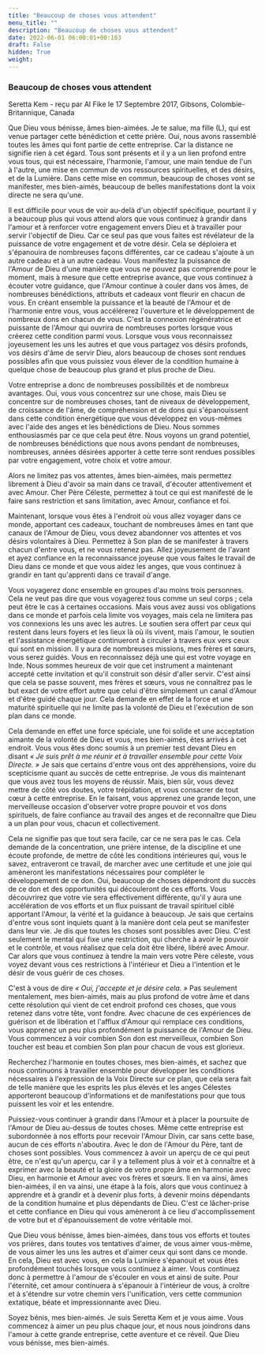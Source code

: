 ```yaml
---
title: "Beaucoup de choses vous attendent"
menu_title: ""
description: "Beaucoup de choses vous attendent"
date: 2022-06-01 06:00:01+00:103
draft: False
hidden: True
weight:
---
```

### Beaucoup de choses vous attendent

Seretta Kem - reçu par Al Fike le 17 Septembre 2017, Gibsons, Colombie-Britannique, Canada

Que Dieu vous bénisse, âmes bien-aimées. Je te salue, ma fille (L), qui est venue partager cette bénédiction et cette prière. Oui, nous avons rassemblé toutes les âmes qui font partie de cette entreprise. Car la distance ne signifie rien à cet égard. Tous sont présents et il y a un lien profond entre vous tous, qui est nécessaire, l'harmonie, l'amour, une main tendue de l'un à l'autre, une mise en commun de vos ressources spirituelles, et des désirs, et de la Lumière. Dans cette mise en commun, beaucoup de choses vont se manifester, mes bien-aimés, beaucoup de belles manifestations dont la voix directe ne sera qu'une.

Il est difficile pour vous de voir au-delà d'un objectif spécifique, pourtant il y a beaucoup plus qui vous attend alors que vous continuez à grandir dans l'amour et à renforcer votre engagement envers Dieu et à travailler pour servir l'objectif de Dieu. Car ce seul pas que vous faites est révélateur de la puissance de votre engagement et de votre désir. Cela se déploiera et s'épanouira de nombreuses façons différentes, car ce cadeau s'ajoute à un autre cadeau et à un autre cadeau. Vous manifestez la puissance de l'Amour de Dieu d'une manière que vous ne pouvez pas comprendre pour le moment, mais à mesure que cette entreprise avance, que vous continuez à écouter votre guidance, que l'Amour continue à couler dans vos âmes, de nombreuses bénédictions, attributs et cadeaux vont fleurir en chacun de vous. En créant ensemble la puissance et la beauté de l'Amour et de l'harmonie entre vous, vous accélérerez l'ouverture et le développement de nombreux dons en chacun de vous. C'est la connexion régénératrice et puissante de l'Amour qui ouvrira de nombreuses portes lorsque vous créerez cette condition parmi vous. Lorsque vous vous reconnaissez joyeusement les uns les autres et que vous partagez vos désirs profonds, vos désirs d'âme de servir Dieu, alors beaucoup de choses sont rendues possibles afin que vous puissiez vous élever de la condition humaine à quelque chose de beaucoup plus grand et plus proche de Dieu.

Votre entreprise a donc de nombreuses possibilités et de nombreux avantages. Oui, vous vous concentrez sur une chose, mais Dieu se concentre sur de nombreuses choses, tant de niveaux de développement, de croissance de l'âme, de compréhension et de dons qui s'épanouissent dans cette condition énergétique que vous développez en vous-mêmes avec l'aide des anges et les bénédictions de Dieu. Nous sommes enthousiasmés par ce que cela peut être. Nous voyons un grand potentiel, de nombreuses bénédictions que nous avons pendant de nombreuses, nombreuses, années désirées apporter à cette terre sont rendues possibles par votre engagement, votre choix et votre amour.

Alors ne limitez pas vos attentes, âmes bien-aimées, mais permettez librement à Dieu d'avoir sa main dans ce travail, d'écouter attentivement et avec Amour. Cher Père Céleste, permettez à tout ce qui est manifesté de le faire sans restriction et sans limitation, avec Amour, confiance et foi.

Maintenant, lorsque vous êtes à l'endroit où vous allez voyager dans ce monde, apportant ces cadeaux, touchant de nombreuses âmes en tant que canaux de l'Amour de Dieu, vous devez abandonner vos attentes et vos désirs volontaires à Dieu. Permettez à Son plan de se manifester à travers chacun d'entre vous, et ne vous retenez pas. Allez joyeusement de l'avant et ayez confiance en la reconnaissance joyeuse que vous faites le travail de Dieu dans ce monde et que vous aidez les anges, que vous continuez à grandir en tant qu'apprenti dans ce travail d'ange.

Vous voyagerez donc ensemble en groupes d'au moins trois personnes. Cela ne veut pas dire que vous voyagerez tous comme un seul corps ; cela peut être le cas à certaines occasions. Mais vous avez aussi vos obligations dans ce monde et parfois cela limite vos voyages, mais cela ne limitera pas vos connexions les uns avec les autres. Le soutien sera offert par ceux qui restent dans leurs foyers et les lieux là où ils vivent, mais l'amour, le soutien et l'assistance énergétique continueront à circuler à travers eux vers ceux qui sont en mission. Il y aura de nombreuses missions, mes frères et sœurs, vous serez guidés. Vous en reconnaissez déjà une qui est votre voyage en Inde. Nous sommes heureux de voir que cet instrument a maintenant accepté cette invitation et qu'il construit son désir d'aller servir. C'est ainsi que cela se passe souvent, mes frères et sœurs, vous ne connaîtrez pas le but exact de votre effort autre que celui d'être simplement un canal d'Amour et d'être guidé chaque jour. Cela demande en effet de la force et une maturité spirituelle qui ne limite pas la volonté de Dieu et l'exécution de son plan dans ce monde.

Cela demande en effet une force spéciale, une foi solide et une acceptation aimante de la volonté de Dieu et vous, mes bien-aimés, êtes arrivés à cet endroit. Vous vous êtes donc soumis à un premier test devant Dieu en disant *« Je suis prêt à me réunir et à travailler ensemble pour cette Voix Directe. »* Je sais que certains d'entre vous ont des appréhensions, voire du scepticisme quant au succès de cette entreprise. Je vous dis maintenant que vous avez tous les moyens de réussir. Mais, bien sûr, vous devez mettre de côté vos doutes, votre trépidation, et vous consacrer de tout cœur à cette entreprise. En le faisant, vous apprenez une grande leçon, une merveilleuse occasion d'observer votre propre pouvoir et vos dons spirituels, de faire confiance au travail des anges et de reconnaître que Dieu a un plan pour vous, chacun et collectivement.

Cela ne signifie pas que tout sera facile, car ce ne sera pas le cas. Cela demande de la concentration, une prière intense, de la discipline et une écoute profonde, de mettre de côté les conditions intérieures qui, vous le savez, entraveront ce travail, de marcher avec une certitude et une joie qui amèneront les manifestations nécessaires pour compléter le développement de ce don. Oui, beaucoup de choses dépendront du succès de ce don et des opportunités qui découleront de ces efforts. Vous découvrirez que votre vie sera effectivement différente, qu'il y aura une accélération de vos efforts et un flux puissant de travail spirituel ciblé apportant l'Amour, la vérité et la guidance à beaucoup. Je sais que certains d'entre vous sont inquiets quant à la manière dont cela peut se manifester dans leur vie. Je dis que toutes les choses sont possibles avec Dieu. C'est seulement le mental qui fixe une restriction, qui cherche à avoir le pouvoir et le contrôle, et vous réalisez que cela doit être libéré, libéré avec Amour. Car alors que vous continuez à tendre la main vers votre Père céleste, vous voyez devant vous ces restrictions à l'intérieur et Dieu a l'intention et le désir de vous guérir de ces choses.

C'est à vous de dire *« Oui, j'accepte et je désire cela. »* Pas seulement mentalement, mes bien-aimés, mais au plus profond de votre âme et dans cette résolution qui vient de cet endroit profond ces choses, que vous retenez dans votre tête, vont fondre. Avec chacune de ces expériences de guérison et de libération et l'afflux d'Amour qui remplace ces conditions, vous apprenez un peu plus profondément la puissance de l'Amour de Dieu. Vous commencez à voir combien Son don est merveilleux, combien Son toucher est beau et combien Son plan pour chacun de vous est glorieux.

Recherchez l'harmonie en toutes choses, mes bien-aimés, et sachez que nous continuons à travailler ensemble pour développer les conditions nécessaires à l'expression de la Voix Directe sur ce plan, que cela sera fait de telle manière que les esprits les plus élevés et les anges Célestes apporteront beaucoup d'informations et de manifestations pour que tous puissent les voir et les entendre.

Puissiez-vous continuer à grandir dans l'Amour et à placer la poursuite de l'Amour de Dieu au-dessus de toutes choses. Même cette entreprise est subordonnée à nos efforts pour recevoir l'Amour Divin, car sans cette base, aucun de ces efforts n'aboutira. Avec le don de l'Amour du Père, tant de choses sont possibles. Vous commencez à avoir un aperçu de ce qui peut être, ce n'est qu'un aperçu, car il y a tellement plus à voir et à connaître et à exprimer avec la beauté et la gloire de votre propre âme en harmonie avec Dieu, en harmonie et Amour avec vos frères et sœurs. Il en va ainsi, âmes bien-aimées, il en va ainsi, une étape à la fois, alors que vous continuez à apprendre et à grandir et à devenir plus forts, à devenir moins dépendants de la condition humaine et plus dépendants de Dieu. C'est ce lâcher-prise et cette confiance en Dieu qui vous amèneront à ce lieu d'accomplissement de votre but et d'épanouissement de votre véritable moi.

Que Dieu vous bénisse, âmes bien-aimées, dans tous vos efforts et toutes vos prières, dans toutes vos tentatives d'aimer, de vous aimer vous-même, de vous aimer les uns les autres et d'aimer ceux qui sont dans ce monde. En cela, Dieu est avec vous, en cela la Lumière s'épanouit et vous êtes profondément touchés lorsque vous continuez à aimer. Vous continuez donc à permettre à l'amour de s'écouler en vous et ainsi de suite. Pour l'éternité, cet amour continuera à s'épanouir à l'intérieur de vous, à croître et à s'étendre sur votre chemin vers l'unification, vers cette communion extatique, béate et impressionnante avec Dieu.

Soyez bénis, mes bien-aimés. Je suis Seretta Kem et je vous aime. Vous commencez à aimer un peu plus chaque jour, et nous nous joindrons dans l'amour à cette grande entreprise, cette aventure et ce réveil. Que Dieu vous bénisse, mes bien-aimés.
